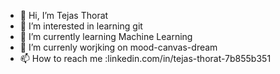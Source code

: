 - 👋 Hi, I’m Tejas Thorat
- 👀 I’m interested in learning git
- 🌱 I’m currently learning Machine Learning
- 💞️ I’m currenly worjking on mood-canvas-dream
- 📫 How to reach me :linkedin.com/in/tejas-thorat-7b855b351

<!---
toxicdart01/toxicdart01 is a ✨ special ✨ repository because its `README.md` (this file) appears on your GitHub profile.
You can click the Preview link to take a look at your changes.
--->
